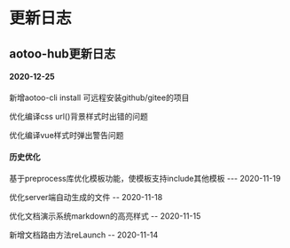 # 更新日志  

## aotoo-hub更新日志

#### 2020-12-25

新增aotoo-cli install 可远程安装github/gitee的项目  

优化编译css url()背景样式时出错的问题  

优化编译vue样式时弹出警告问题

#### 历史优化

基于preprocess库优化模板功能，使模板支持include其他模板 --- 2020-11-19  

优化server端自动生成的文件 -- 2020-11-18  

优化文档演示系统markdown的高亮样式 -- 2020-11-15  

新增文档路由方法reLaunch -- 2020-11-14  
